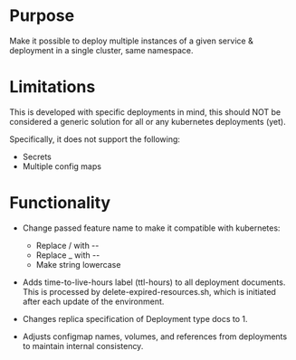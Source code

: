 # Purpose

Make it possible to deploy multiple instances of a given service & deployment in a single
cluster, same namespace.


# Limitations
This is developed with specific deployments in mind, this should NOT be considered a generic
solution for all or any kubernetes deployments (yet).

Specifically, it does not support the following:
* Secrets
* Multiple config maps

# Functionality

* Change passed feature name to make it compatible with kubernetes:
  * Replace / with --
  * Replace _ with --
  * Make string lowercase

* Adds time-to-live-hours label (ttl-hours) to all deployment documents. This is processed
by delete-expired-resources.sh, which is initiated after each update of the environment.

* Changes replica specification of Deployment type docs to 1.

* Adjusts configmap names, volumes, and references from deployments to maintain internal consistency.


